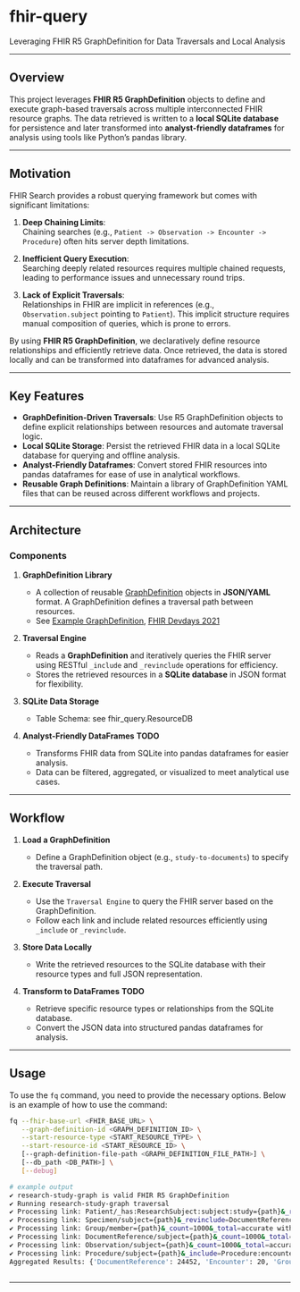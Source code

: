 # fhir-query
Leveraging FHIR R5 GraphDefinition for Data Traversals and Local Analysis


---

## Overview  

This project leverages **FHIR R5 GraphDefinition** objects to define and execute graph-based traversals across multiple interconnected FHIR resource graphs. The data retrieved is written to a **local SQLite database** for persistence and later transformed into **analyst-friendly dataframes** for analysis using tools like Python’s pandas library.

---

## Motivation  

FHIR Search provides a robust querying framework but comes with significant limitations:  

1. **Deep Chaining Limits**:  
   Chaining searches (e.g., `Patient -> Observation -> Encounter -> Procedure`) often hits server depth limitations.  

2. **Inefficient Query Execution**:  
   Searching deeply related resources requires multiple chained requests, leading to performance issues and unnecessary round trips.  

3. **Lack of Explicit Traversals**:  
   Relationships in FHIR are implicit in references (e.g., `Observation.subject` pointing to `Patient`). This implicit structure requires manual composition of queries, which is prone to errors.  

By using **FHIR R5 GraphDefinition**, we declaratively define resource relationships and efficiently retrieve data. Once retrieved, the data is stored locally and can be transformed into dataframes for advanced analysis.

---

## Key Features  

- **GraphDefinition-Driven Traversals**: Use R5 GraphDefinition objects to define explicit relationships between resources and automate traversal logic.  
- **Local SQLite Storage**: Persist the retrieved FHIR data in a local SQLite database for querying and offline analysis.  
- **Analyst-Friendly Dataframes**: Convert stored FHIR resources into pandas dataframes for ease of use in analytical workflows.  
- **Reusable Graph Definitions**: Maintain a library of GraphDefinition YAML files that can be reused across different workflows and projects.  

---

## Architecture  

### Components  

1. **GraphDefinition Library**  
   - A collection of reusable [GraphDefinition](https://www.hl7.org/fhir/graphdefinition.html) objects in **JSON/YAML** format. A GraphDefinition defines a traversal path between resources.  
   - See [Example GraphDefinition](tests/fixtures/GraphDefinition.yaml), [FHIR Devdays 2021](https://www.devdays.com/wp-content/uploads/2021/12/Rene-Spronk-GraphDefinition-_-DevDays-2019-Amsterdam-1.pdf)

2. **Traversal Engine**  
   - Reads a **GraphDefinition** and iteratively queries the FHIR server using RESTful `_include` and `_revinclude` operations for efficiency.  
   - Stores the retrieved resources in a **SQLite database** in JSON format for flexibility.  

3. **SQLite Data Storage**  
   - Table Schema:  see fhir_query.ResourceDB
 
4. **Analyst-Friendly DataFrames**   **TODO** 
   - Transforms FHIR data from SQLite into pandas dataframes for easier analysis.  
   - Data can be filtered, aggregated, or visualized to meet analytical use cases.  

---

## Workflow  

1. **Load a GraphDefinition**  
   - Define a GraphDefinition object (e.g., `study-to-documents`) to specify the traversal path.  

2. **Execute Traversal**  
   - Use the `Traversal Engine` to query the FHIR server based on the GraphDefinition.  
   - Follow each link and include related resources efficiently using `_include` or `_revinclude`.  

3. **Store Data Locally**  
   - Write the retrieved resources to the SQLite database with their resource types and full JSON representation.  

4. **Transform to DataFrames**  **TODO**
   - Retrieve specific resource types or relationships from the SQLite database.  
   - Convert the JSON data into structured pandas dataframes for analysis.  

---

## Usage

To use the `fq` command, you need to provide the necessary options. Below is an example of how to use the command:

```sh
fq --fhir-base-url <FHIR_BASE_URL> \
   --graph-definition-id <GRAPH_DEFINITION_ID> \
   --start-resource-type <START_RESOURCE_TYPE> \
   --start-resource-id <START_RESOURCE_ID> \
   [--graph-definition-file-path <GRAPH_DEFINITION_FILE_PATH>] \
   [--db_path <DB_PATH>] \
   [--debug]

# example output
✔ research-study-graph is valid FHIR R5 GraphDefinition
✔ Running research-study-graph traversal
✔ Processing link: Patient/_has:ResearchSubject:subject:study={path}&_revinclude=Group:member&_count=1000&_total=accurate with 1 ResearchStudy(s)
✔ Processing link: Specimen/subject={path}&_revinclude=DocumentReference:subject&_revinclude=Group:member&_count=1000&_total=accurate with 537 Patient(s)
✔ Processing link: Group/member={path}&_count=1000&_total=accurate with 17121 Specimen(s)
✔ Processing link: DocumentReference/subject={path}&_count=1000&_total=accurate with 8169 Group(s)
✔ Processing link: Observation/subject={path}&_count=1000&_total=accurate with 537 Patient(s)
✔ Processing link: Procedure/subject={path}&_include=Procedure:encounter&_count=1000&_total=accurate with 537 Patient(s)
Aggregated Results: {'DocumentReference': 24452, 'Encounter': 20, 'Group': 8169, 'MedicationAdministration': 1074, 'Observation': 23676, 'Patient': 537, 'Procedure': 1616, 'Specimen': 17121}
   
```   
___
